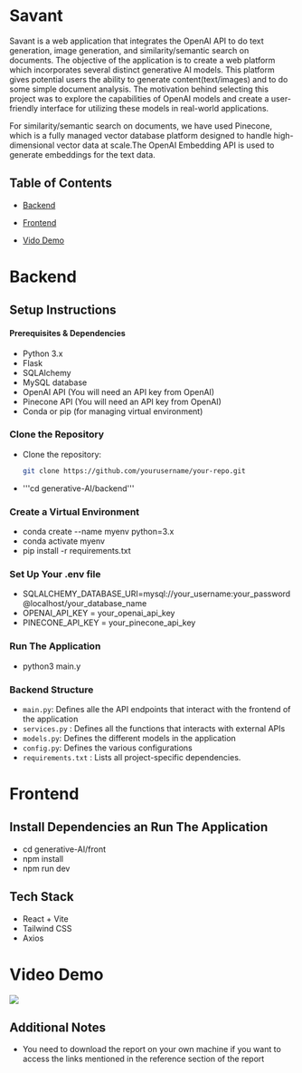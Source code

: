 # Savant

Savant is a web application that integrates the OpenAI API to do text generation, image generation, and similarity/semantic search on documents. The objective of the application is to create a web platform which incorporates several distinct generative AI models. This platform gives potential users the ability to generate content(text/images) and to do some simple document analysis. The motivation behind selecting this project was to explore the capabilities of OpenAI models and create a user-friendly interface for utilizing these models in real-world applications.

For similarity/semantic search on documents, we have used Pinecone, which is a fully managed vector database platform designed to handle high-dimensional vector data at scale.The OpenAI Embedding API is used to generate embeddings for the text data. 

## Table of Contents

- [Backend](#backend)

- [Frontend](#frontend)
- [Vido Demo](#video-demo)

# Backend 

## Setup Instructions


#### Prerequisites & Dependencies

- Python 3.x
- Flask
- SQLAlchemy
- MySQL database
- OpenAI API (You will need an API key from OpenAI)
- Pinecone API (You will need an API key from OpenAI)
- Conda or pip (for managing virtual environment)

###  Clone the Repository
- Clone the repository:

   ```bash
   git clone https://github.com/yourusername/your-repo.git

- '''cd generative-AI/backend'''

### Create a Virtual Environment 
- conda create --name myenv python=3.x
- conda activate myenv
- pip install -r requirements.txt



### Set Up Your .env file
- SQLALCHEMY_DATABASE_URI=mysql://your_username:your_password@localhost/your_database_name
- OPENAI_API_KEY = your_openai_api_key
- PINECONE_API_KEY = your_pinecone_api_key

### Run The Application
- python3 main.y

### Backend Structure
- ```main.py```: Defines alle the API endpoints that interact with the frontend of the application
- ```services.py``` : Defines all the functions that interacts with external APIs 
- ```models.py```: Defines the different models in the application
- ```config.py```: Defines the various configurations 
- ```requirements.txt``` : Lists all project-specific dependencies.


# Frontend 
## Install Dependencies an Run The Application
- cd generative-AI/front 
- npm install
- npm run dev


## Tech Stack 
- React + Vite 
- Tailwind CSS 
- Axios 


# Video Demo

[![](./frontend/public/thamnail.png)](https://drive.google.com/file/d/19qgk7fxjWH_epWxWnZuSadGOnlNUJFcW/view?usp=sharing)



## Additional Notes
- You need to download the report on your own machine if you want to access the links mentioned in the reference section of the report 